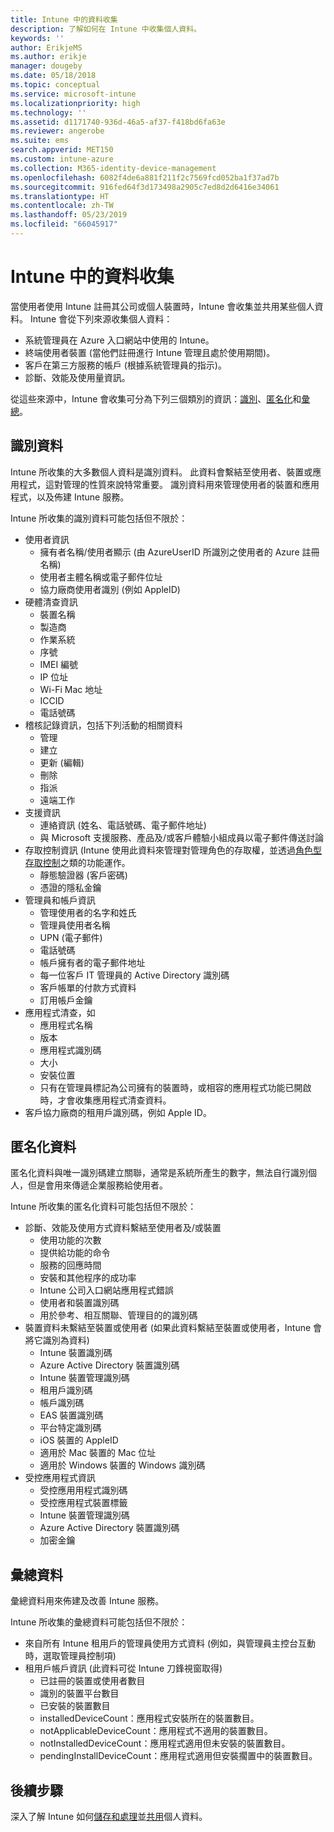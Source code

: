 ```yaml
---
title: Intune 中的資料收集
description: 了解如何在 Intune 中收集個人資料。
keywords: ''
author: ErikjeMS
ms.author: erikje
manager: dougeby
ms.date: 05/18/2018
ms.topic: conceptual
ms.service: microsoft-intune
ms.localizationpriority: high
ms.technology: ''
ms.assetid: d1171740-936d-46a5-af37-f418bd6fa63e
ms.reviewer: angerobe
ms.suite: ems
search.appverid: MET150
ms.custom: intune-azure
ms.collection: M365-identity-device-management
ms.openlocfilehash: 6082f4de6a881f211f2c7569fcd052ba1f37ad7b
ms.sourcegitcommit: 916fed64f3d173498a2905c7ed8d2d6416e34061
ms.translationtype: HT
ms.contentlocale: zh-TW
ms.lasthandoff: 05/23/2019
ms.locfileid: "66045917"
---
```

# <a name="data-collection-in-intune"></a>Intune 中的資料收集

當使用者使用 Intune 註冊其公司或個人裝置時，Intune 會收集並共用某些個人資料。 Intune 會從下列來源收集個人資料：

- 系統管理員在 Azure 入口網站中使用的 Intune。
- 終端使用者裝置 (當他們註冊進行 Intune 管理且處於使用期間)。
- 客戶在第三方服務的帳戶 (根據系統管理員的指示)。
- 診斷、效能及使用量資訊。

從這些來源中，Intune 會收集可分為下列三個類別的資訊：[識別](#identified-data)、[匿名化](#pseudonymized-data)和[彙總](#aggregated-data)。

## <a name="identified-data"></a>識別資料

Intune 所收集的大多數個人資料是識別資料。 此資料會繫結至使用者、裝置或應用程式，這對管理的性質來說特常重要。 識別資料用來管理使用者的裝置和應用程式，以及佈建 Intune 服務。

Intune 所收集的識別資料可能包括但不限於： 

- 使用者資訊
    - 擁有者名稱/使用者顯示 (由 AzureUserID 所識別之使用者的 Azure 註冊名稱)
    - 使用者主體名稱或電子郵件位址
    - 協力廠商使用者識別 (例如 AppleID)
- 硬體清查資訊
    - 裝置名稱
    - 製造商
    - 作業系統
    - 序號
    - IMEI 編號
    - IP 位址
    - Wi-Fi Mac 地址
    - ICCID
    - 電話號碼
- 稽核記錄資訊，包括下列活動的相關資料
    - 管理
    - 建立
    - 更新 (編輯)
    - 刪除
    - 指派
    - 遠端工作
- 支援資訊
    - 連絡資訊 (姓名、電話號碼、電子郵件地址)
    - 與 Microsoft 支援服務、產品及/或客戶體驗小組成員以電子郵件傳送討論
- 存取控制資訊 (Intune 使用此資料來管理對管理角色的存取權，並透過[角色型存取控制](role-based-access-control.md)之類的功能運作。
    - 靜態驗證器 (客戶密碼)
    - 憑證的隱私金鑰 
- 管理員和帳戶資訊
    - 管理使用者的名字和姓氏
    - 管理員使用者名稱
    - UPN (電子郵件)
    - 電話號碼
    - 帳戶擁有者的電子郵件地址
    - 每一位客戶 IT 管理員的 Active Directory 識別碼
    - 客戶帳單的付款方式資料
    - 訂用帳戶金鑰
- 應用程式清查，如
    - 應用程式名稱
    - 版本
    - 應用程式識別碼
    - 大小
    - 安裝位置
    - 只有在管理員標記為公司擁有的裝置時，或相容的應用程式功能已開啟時，才會收集應用程式清查資料。  
- 客戶協力廠商的租用戶識別碼，例如 Apple ID。 

## <a name="pseudonymized-data"></a>匿名化資料

匿名化資料與唯一識別碼建立關聯，通常是系統所產生的數字，無法自行識別個人，但是會用來傳遞企業服務給使用者。 

Intune 所收集的匿名化資料可能包括但不限於： 

- 診斷、效能及使用方式資料繫結至使用者及/或裝置
    - 使用功能的次數
    - 提供給功能的命令
    - 服務的回應時間
    - 安裝和其他程序的成功率
    - Intune 公司入口網站應用程式錯誤
    - 使用者和裝置識別碼
    - 用於參考、相互關聯、管理目的的識別碼 
- 裝置資料未繫結至裝置或使用者 (如果此資料繫結至裝置或使用者，Intune 會將它識別為資料)
    - Intune 裝置識別碼
    - Azure Active Directory 裝置識別碼
    - Intune 裝置管理識別碼
    - 租用戶識別碼
    - 帳戶識別碼
    - EAS 裝置識別碼
    - 平台特定識別碼
    - iOS 裝置的 AppleID
    - 適用於 Mac 裝置的 Mac 位址
    - 適用於 Windows 裝置的 Windows 識別碼
- 受控應用程式資訊
    - 受控應用用程式識別碼
    - 受控應用程式裝置標籤
    - Intune 裝置管理識別碼
    - Azure Active Directory 裝置識別碼
    - 加密金鑰

## <a name="aggregated-data"></a>彙總資料

彙總資料用來佈建及改善 Intune 服務。 

Intune 所收集的彙總資料可能包括但不限於： 

- 來自所有 Intune 租用戶的管理員使用方式資料 (例如，與管理員主控台互動時，選取管理員控制項)
- 租用戶帳戶資訊 (此資料可從 Intune 刀鋒視窗取得)
    - 已註冊的裝置或使用者數目
    - 識別的裝置平台數目  
    - 已安裝的裝置數目
    - installedDeviceCount：應用程式安裝所在的裝置數目。
    - notApplicableDeviceCount：應用程式不適用的裝置數目。
    - notInstalledDeviceCount：應用程式適用但未安裝的裝置數目。
    - pendingInstallDeviceCount：應用程式適用但安裝擱置中的裝置數目。
    
## <a name="next-steps"></a>後續步驟

深入了解 Intune 如何[儲存和處理](privacy-data-store-process.md)並[共用](privacy-data-secure-share.md)個人資料。 
